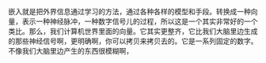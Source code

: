 嵌入就是把外界信息通过学习的方法，通过各种各样的模型和手段。转换成一种向量，表示一种神经脉冲，一种数字信号儿的过程，所以这是一个其实非常好的一个类比。那么，我们计算机世界里面的向量。它其实更整齐，它比我们大脑里边生成的那些神经信号啊，更明确啊，你可以拷贝来拷贝去的。它是一系列固定的数字。不像我们大脑里边产生的东西很模糊啊，
